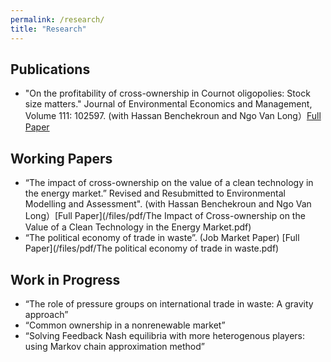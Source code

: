```yaml
---
permalink: /research/
title: "Research"
---
```


## Publications

* "On the profitability of cross-ownership in Cournot oligopolies: Stock size matters." Journal of Environmental Economics and Management, Volume 111: 102597.
(with Hassan Benchekroun and Ngo Van Long）[Full Paper](https://doi.org/10.1016/j.jeem.2021.102597)

## Working Papers

* “The impact of cross-ownership on the value of a clean technology in the energy market.” Revised and Resubmitted to Environmental Modelling and Assessment". (with Hassan Benchekroun and Ngo Van Long）[Full Paper](/files/pdf/The Impact of Cross-ownership on the Value of a Clean Technology in the Energy Market.pdf)
* “The political economy of trade in waste”. (Job Market Paper) [Full Paper](/files/pdf/The political economy of trade in waste.pdf)

## Work in Progress

* “The role of pressure groups on international trade in waste: A gravity approach” 
* “Common ownership in a nonrenewable market” 
* “Solving Feedback Nash equilibria with more heterogenous players: using Markov chain approximation method” 



